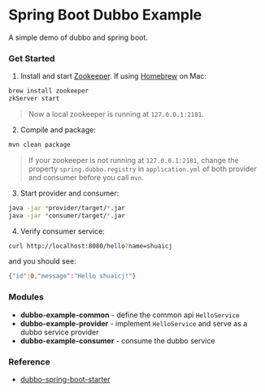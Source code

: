 # Spring Boot Dubbo Example

A simple demo of dubbo and spring boot.

### Get Started

1. Install and start [Zookeeper](http://zookeeper.apache.org/). If using [Homebrew](https://brew.sh/) on Mac:
```bash
brew install zookeeper
zkServer start
```
> Now a local zookeeper is running at `127.0.0.1:2181`.

2. Compile and package:
```bash
mvn clean package
```
> If your zookeeper is not running at `127.0.0.1:2181`, change the property `spring.dubbo.registry`
> in `application.yml` of both provider and consumer before you call `mvn`.

3. Start provider and consumer:
```bash
java -jar *provider/target/*.jar
java -jar *consumer/target/*.jar
```

4. Verify consumer service:
```bash
curl http://localhost:8080/hello?name=shuaicj
```
and you should see:
```bash
{"id":0,"message":"Hello shuaicj!"}
```

### Modules
- **dubbo-example-common** - define the common api `HelloService`
- **dubbo-example-provider** - implement `HelloService` and serve as a dubbo service provider
- **dubbo-example-consumer** - consume the dubbo service

### Reference
- [dubbo-spring-boot-starter](https://github.com/alibaba/dubbo-spring-boot-starter)

